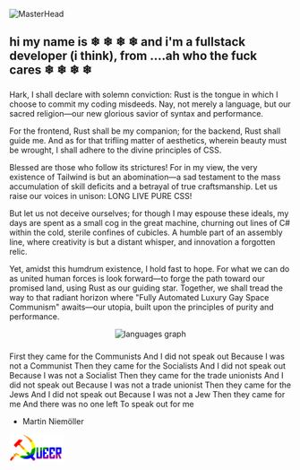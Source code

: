 ![MasterHead](https://i0.wp.com/beneaththetangles.com/wp-content/uploads/2024/04/Jellyfish-Cant-Swim-at-Night12.jpg?resize=1400%2C400&ssl=1)
<h2 align="left">hi my name is  ❄ ❄ ❄ ❄  and i'm a fullstack developer (i think), from ....ah who the fuck cares ❄ ❄ ❄ ❄ </h2>

###
<style>
.poem{
  width:50%;
}
.picu{
  width:50%;
}
@media (max-aspect-ratio:16/9){
  .poem{
    width:100%;
  }
  .picu{
    width:100%;
  }
}
</style>
<p>
Hark, I shall declare with solemn conviction: Rust is the tongue in which I choose to commit my coding misdeeds. Nay, not merely a language, but our sacred religion—our new glorious savior of syntax and 
performance.

For the frontend, Rust shall be my companion; for the backend, Rust shall guide me. And as for that trifling matter of aesthetics, wherein beauty must be wrought, I shall adhere to the divine principles 
of CSS.

Blessed are those who follow its strictures! For in my view, the very existence of Tailwind is but an abomination—a sad testament to the mass accumulation of skill deficits and a betrayal of true 
craftsmanship. Let us raise our voices in unison: LONG LIVE PURE CSS!

But let us not deceive ourselves; for though I may espouse these ideals, my days are spent as a small cog in the great machine, churning out lines of C# within the cold, sterile confines of cubicles.
A humble part of an assembly line, where creativity is but a distant whisper, and innovation a forgotten relic.

Yet, amidst this humdrum existence, I hold fast to hope. For what we can do as united human forces is look forward—to forge the path toward our promised land, using Rust as our guiding star.
Together, we shall tread the way to that radiant horizon where "Fully Automated Luxury Gay Space Communism" awaits—our utopia, built upon the principles of purity and performance.
</p>

<div align="center">
  <!-- <img src="https://github-readme-stats.vercel.app/api?username=travelling-merchant&hide_title=false&hide_rank=false&show_icons=true&include_all_commits=true&count_private=true&disable_animations=false&theme=dracula&locale=en&hide_border=false" height="150" alt="stats graph"  /> -->
  <img src="https://github-readme-stats.vercel.app/api/top-langs?username=travelling-merchant&locale=en&hide_title=false&layout=compact&card_width=320&langs_count=5&theme=dracula&hide_border=false" height="150" alt="languages graph"  />
</div>

###

<div class="poem"><p>

First they came for the Communists
And I did not speak out
Because I was not a Communist
Then they came for the Socialists
And I did not speak out
Because I was not a Socialist
Then they came for the trade unionists
And I did not speak out
Because I was not a trade unionist
Then they came for the Jews
And I did not speak out
Because I was not a Jew
Then they came for me
And there was no one left
To speak out for me

- Martin Niemöller

</p>
</div>
<div class="picu">
  <img src="./pictures/communist_queer.png" height="50" alt="rust logo"  />
  <!--<img src="./pictures/Rust.png" height="50" alt="rust logo"  />-->
<!--  <img width="25" />
    <img src="https://vtuber-style-logos.vercel.app/_next/image?url=https%3A%2F%2Fraw.githubusercontent.com%2FEnder-Wiggin2019%2FServiceLogos%2Fmain%2FCSS%E5%AE%8C%E5%85%A8%E3%81%AB%E7%90%86%E8%A7%A3%E3%81%97%E3%81%9F%2FCSS%E5%AE%8C%E5%85%A8%E3%81%AB%E7%90%86%E8%A7%A3%E3%81%97%E3%81%9F.png&w=384&q=75" height="50" alt="css logo"  /><br>-->
<!--  <img width="25" />-->
<!--  <img src="https://github.com/Aikoyori/ProgrammingVTuberLogos/blob/main/Neovim/NeovimLogo.png?raw=true" height="50" alt="vim logo"  />-->
<!--  <img width="22" />-->
<!--  <img src="https://github.com/jonacruz89/SAWARATSUKI.ServiceLogos/blob/main/ArchLinux/ArchLinux.png?raw=true" height="50" alt="linux logo"  />-->
<!--<img width="25" />-->
<!-- <img src="https://github.com/murimurikyu/CuteVtubingThing/blob/main/GitHub.png?raw=true" height="50" alt="githubu logo"  />-->

</div>
<br>
